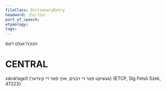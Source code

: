 ```yaml
---
fileClass: DictionaryEntry
headword: חנוכּה־געלט
part_of_speech: 
etymology: 
tags: 
---
```

חנוכּה־געלט
דאָס

CENTRAL
========

xánɩkʲəgɛlt {געשיקט פֿאַר די רבנים, אויך פֿאַר די קינדער} {ETCP, Sîg Felső Szek, 47223}
